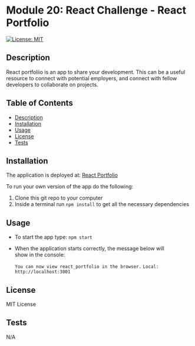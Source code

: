 # Module 20: React Challenge - React Portfolio

[![License: MIT](https://img.shields.io/badge/License-MIT-yellow.svg)](https://opensource.org/licenses/MIT)

## Description

React portfoliio is an app to share your development. This can be a useful resource to connect with potential employers, and connect with fellow developers to collaborate on projects.

## Table of Contents

- [Description](#description)
- [Installation](#installation)
- [Usage](#usage)
- [License](#license)
- [Tests](#tests)

## Installation

The application is deployed at: [React Portfolio](https://mbenitez1607.github.io/module20-challenge)

To run your own version of the app do the following:
1. Clone this git repo to your computer
2. Inside a terminal run `npm install` to get all the necessary dependencies

## Usage

- To start the app type: `npm start`
- When the application starts correctly, the message below will  
  show in the console:

  `You can now view react_portfolio in the browser.`
  `Local:            http://localhost:3001`

## License

MIT License

## Tests

N/A
